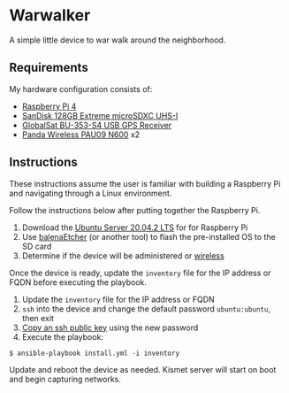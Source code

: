 Warwalker
=========
A simple little device to war walk around the neighborhood.

Requirements
------------
My hardware configuration consists of:
- [Raspberry Pi 4](https://smile.amazon.com/Vilros-Raspberry-Fan-Cooled-Heavy-Duty-Aluminum/dp/B07XTRK8D4/?th=1)
- [SanDisk 128GB Extreme microSDXC UHS-I](https://smile.amazon.com/gp/product/B07FCMKK5X/ref=ppx_yo_dt_b_asin_title_o01_s00?ie=UTF8&psc=1)
- [GlobalSat BU-353-S4 USB GPS Receiver](https://smile.amazon.com/gp/product/B008200LHW/ref=ppx_yo_dt_b_asin_title_o01_s00?ie=UTF8&psc=1)
- [Panda Wireless PAU09 N600](https://smile.amazon.com/Panda-Wireless-PAU09-Adapter-Antennas/dp/B01LY35HGO/) x2

Instructions
--------------
These instructions assume the user is familiar with building a Raspberry Pi and navigating through a Linux environment.

Follow the instructions below after putting together the Raspberry Pi.

1. Download the [Ubuntu Server 20.04.2 LTS](https://ubuntu.com/download/raspberry-pi) for for Raspberry Pi
2. Use [balenaEtcher](https://www.balena.io/etcher/) (or another tool) to flash the pre-installed OS to the SD card
3. Determine if the device will be administered  or [wireless](https://ubuntu.com/tutorials/how-to-install-ubuntu-on-your-raspberry-pi#4-boot-ubuntu-server)

Once the device is ready, update the `inventory` file for the IP address or FQDN before executing the playbook.

1. Update the `inventory` file for the IP address or FQDN
2. `ssh` into the device and change the default password `ubuntu:ubuntu`, then exit
3. [Copy an ssh public key](https://linux.die.net/man/1/ssh-copy-id) using the new password
4. Execute the playbook:

```
$ ansible-playbook install.yml -i inventory
```

Update and reboot the device as needed. Kismet server will start on boot and begin capturing networks.
